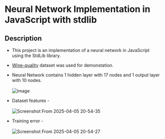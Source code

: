 # Neural Network Implementation in JavaScript with stdlib

## Description
- This project is an implementation of a neural network in JavaScript using the StdLib library. 

- [Wine-quality](https://www.kaggle.com/datasets/uciml/red-wine-quality-cortez-et-al-2009) dataset was used for demonstation.

- Neural Network contains 1 hidden layer with 17 nodes and 1 output layer with 10 nodes. <br><br>
![image](https://github.com/user-attachments/assets/ad72abf1-6eab-4d66-9b9a-48fe03c249d1)

- Dataset features - <br><br>
![Screenshot From 2025-04-05 20-54-35](https://github.com/user-attachments/assets/17a2fbaa-b2e8-47b8-958c-de5c5c73ce74)

- Training error - <br><br>
![Screenshot From 2025-04-05 20-54-27](https://github.com/user-attachments/assets/a8bd529c-3913-4445-884f-1ee733883d44)

